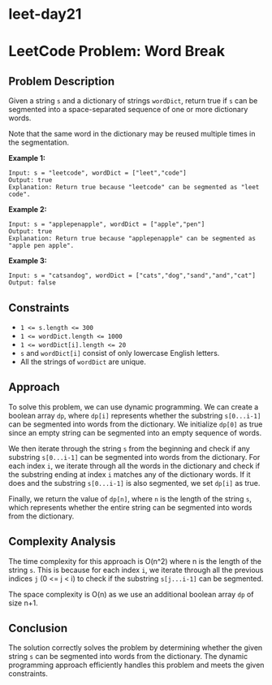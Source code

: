 # leet-day21

# LeetCode Problem: Word Break

## Problem Description

Given a string `s` and a dictionary of strings `wordDict`, return true if `s` can be segmented into a space-separated sequence of one or more dictionary words.

Note that the same word in the dictionary may be reused multiple times in the segmentation.

**Example 1:**
```
Input: s = "leetcode", wordDict = ["leet","code"]
Output: true
Explanation: Return true because "leetcode" can be segmented as "leet code".
```

**Example 2:**
```
Input: s = "applepenapple", wordDict = ["apple","pen"]
Output: true
Explanation: Return true because "applepenapple" can be segmented as "apple pen apple".
```

**Example 3:**
```
Input: s = "catsandog", wordDict = ["cats","dog","sand","and","cat"]
Output: false
```

## Constraints
- `1 <= s.length <= 300`
- `1 <= wordDict.length <= 1000`
- `1 <= wordDict[i].length <= 20`
- `s` and `wordDict[i]` consist of only lowercase English letters.
- All the strings of `wordDict` are unique.

## Approach

To solve this problem, we can use dynamic programming. We can create a boolean array `dp`, where `dp[i]` represents whether the substring `s[0...i-1]` can be segmented into words from the dictionary. We initialize `dp[0]` as true since an empty string can be segmented into an empty sequence of words.

We then iterate through the string `s` from the beginning and check if any substring `s[0...i-1]` can be segmented into words from the dictionary. For each index `i`, we iterate through all the words in the dictionary and check if the substring ending at index `i` matches any of the dictionary words. If it does and the substring `s[0...i-1]` is also segmented, we set `dp[i]` as true.

Finally, we return the value of `dp[n]`, where `n` is the length of the string `s`, which represents whether the entire string can be segmented into words from the dictionary.

## Complexity Analysis

The time complexity for this approach is O(n^2) where n is the length of the string `s`. This is because for each index `i`, we iterate through all the previous indices `j` (0 <= j < i) to check if the substring `s[j...i-1]` can be segmented.

The space complexity is O(n) as we use an additional boolean array `dp` of size n+1.

## Conclusion

The solution correctly solves the problem by determining whether the given string `s` can be segmented into words from the dictionary. The dynamic programming approach efficiently handles this problem and meets the given constraints.
